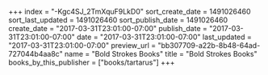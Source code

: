 +++
index = "-Kgc4SJ_2TmXquF9LkD0"
sort_create_date = 1491026460
sort_last_updated = 1491026460
sort_publish_date = 1491026460
create_date = "2017-03-31T23:01:00-07:00"
publish_date = "2017-03-31T23:01:00-07:00"
date = "2017-03-31T23:01:00-07:00"
last_updated = "2017-03-31T23:01:00-07:00"
preview_url = "bb307709-a22b-8b48-64ad-727044b4aa8c"
name = "Bold Strokes Books"
title = "Bold Strokes Books"
books_by_this_publisher = ["books/tartarus"]
+++
